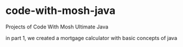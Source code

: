 # code-with-mosh-java
Projects of Code With Mosh Ultimate Java

in part 1, we created a mortgage calculator with basic concepts of java
